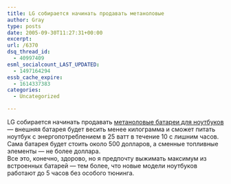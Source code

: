 ```yaml
---
title: LG собирается начинать продавать метаноловые
author: Gray
type: posts
date: 2005-09-30T11:27:31+00:00
excerpt:
url: /6370
dsq_thread_id:
  - 40997409
esml_socialcount_LAST_UPDATED:
  - 1497164294
essb_cache_expire:
  - 1614337383
categories:
  - Uncategorized

---
```








LG собирается начинать продавать <a href="http://www.newlaunches.com/archives/lg_chemicals_to_market_notebook_fuel_cells.php" target="_blank">метаноловые батареи для ноутбуков</a> &#8212; внешняя батарея будет весить менее килограмма и сможет питать ноутбук с энергопотреблением в 25 ватт в течение 10 с лишним часов. Сама батарея будет стоить около 500 долларов, а сменные топливные элементы &#8212; не более доллара.  
Все это, конечно, здорово, но я предпочту выжимать максимум из встроенных батарей &#8212; тем более, что новые модели ноутбуков работают до 5 часов без особого тюнинга.